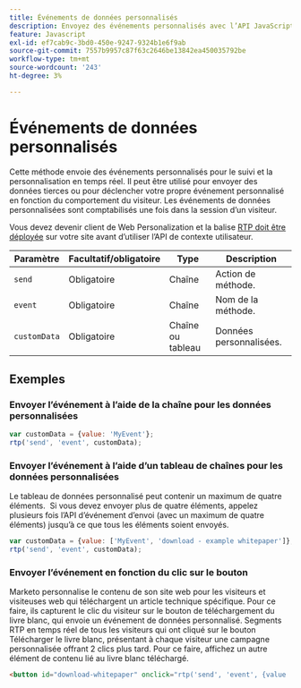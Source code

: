 ```yaml
---
title: Événements de données personnalisés
description: Envoyez des événements personnalisés avec l’API JavaScript RTP pour Web Personalization, avec des paramètres, des données de chaîne ou de tableau allant jusqu’à quatre éléments, et des déclencheurs basés sur les clics.
feature: Javascript
exl-id: ef7cab9c-3bd0-450e-9247-9324b1e6f9ab
source-git-commit: 7557b9957c87f63c2646be13842ea450035792be
workflow-type: tm+mt
source-wordcount: '243'
ht-degree: 3%

---
```


# Événements de données personnalisés

Cette méthode envoie des événements personnalisés pour le suivi et la personnalisation en temps réel. Il peut être utilisé pour envoyer des données tierces ou pour déclencher votre propre événement personnalisé en fonction du comportement du visiteur. Les événements de données personnalisées sont comptabilisés une fois dans la session d’un visiteur.

Vous devez devenir client de Web Personalization et la balise [RTP doit être déployée](https://experienceleague.adobe.com/fr/docs/marketo/using/product-docs/web-personalization/rtp-tag-implementation/deploy-the-rtp-javascript) sur votre site avant d’utiliser l’API de contexte utilisateur.

| Paramètre | Facultatif/obligatoire | Type | Description |
|---|---|---|---|
| `send` | Obligatoire | Chaîne | Action de méthode. |
| `event` | Obligatoire | Chaîne | Nom de la méthode. |
| `customData` | Obligatoire | Chaîne ou tableau | Données personnalisées. |

## Exemples

### Envoyer l’événement à l’aide de la chaîne pour les données personnalisées

```javascript
var customData = {value: 'MyEvent'};
rtp('send', 'event', customData);
```

### Envoyer l’événement à l’aide d’un tableau de chaînes pour les données personnalisées

Le tableau de données personnalisé peut contenir un maximum de quatre éléments.  Si vous devez envoyer plus de quatre éléments, appelez plusieurs fois l’API d’événement d’envoi (avec un maximum de quatre éléments) jusqu’à ce que tous les éléments soient envoyés.

```javascript
var customData = {value: ['MyEvent', 'download - example whitepaper']};
rtp('send', 'event', customData);
```

### Envoyer l’événement en fonction du clic sur le bouton

Marketo personnalise le contenu de son site web pour les visiteurs et visiteuses web qui téléchargent un article technique spécifique. Pour ce faire, ils capturent le clic du visiteur sur le bouton de téléchargement du livre blanc, qui envoie un événement de données personnalisé. Segments RTP en temps réel de tous les visiteurs qui ont cliqué sur le bouton Télécharger le livre blanc, présentant à chaque visiteur une campagne personnalisée offrant 2 clics plus tard. Pour ce faire, affichez un autre élément de contenu lié au livre blanc téléchargé.

```html
<button id="download-whitepaper" onclick="rtp('send', 'event', {value :'download - example whitepaper'})">Download</button>
```
